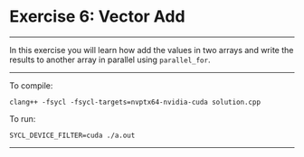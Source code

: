 # Exercise 6: Vector Add

---

In this exercise you will learn how add the values in two arrays and write the
results to another array in parallel using `parallel_for`.

---

To compile:
```
clang++ -fsycl -fsycl-targets=nvptx64-nvidia-cuda solution.cpp
```

To run:
```
SYCL_DEVICE_FILTER=cuda ./a.out
```
---
